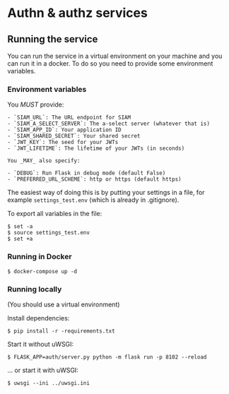 # Authn & authz services

## Running the service

You can run the service in a virtual environment on your machine and you can run it in a docker. To do so you need to provide some environment variables.

### Environment variables

You _MUST_ provide:

    - `SIAM_URL`: The URL endpoint for SIAM
    - `SIAM_A_SELECT_SERVER`: The a-select server (whatever that is)
    - `SIAM_APP_ID`: Your application ID
    - `SIAM_SHARED_SECRET`: Your shared secret
    - `JWT_KEY`: The seed for your JWTs
    - `JWT_LIFETIME`: The lifetime of your JWTs (in seconds)

    You _MAY_ also specify:

    - `DEBUG`: Run Flask in debug mode (default False)
    - `PREFERRED_URL_SCHEME`: http or https (default https)

The easiest way of doing this is by putting your settings in a file, for example `settings_test.env` (which is already in .gitignore).

To export all variables in the file:

```
$ set -a
$ source settings_test.env
$ set +a
```

### Running in Docker

```
$ docker-compose up -d
```

### Running locally

(You should use a virtual environment)

Install dependencies:

```
$ pip install -r -requirements.txt
```

Start it without uWSGI:

```
$ FLASK_APP=auth/server.py python -m flask run -p 8102 --reload
```

... or start it with uWSGI:

```
$ uwsgi --ini ../uwsgi.ini
```
